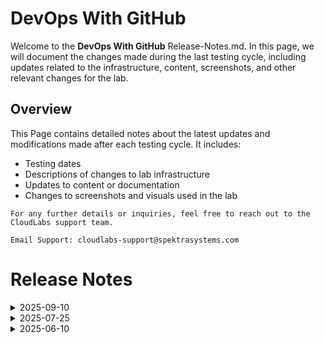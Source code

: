 # DevOps With GitHub
Welcome to the  **DevOps With GitHub** Release-Notes.md. In this page, we will document the changes made during the last testing cycle, including updates related to the infrastructure, content, screenshots, and other relevant changes for the lab.

## Overview

This Page contains detailed notes about the latest updates and modifications made after each testing cycle. It includes:

- Testing dates
- Descriptions of changes to lab infrastructure
- Updates to content or documentation
- Changes to screenshots and visuals used in the lab

`For any further details or inquiries, feel free to reach out to the CloudLabs support team.`

`Email Support: cloudlabs-support@spektrasystems.com`

# Release Notes

<details>
  <summary>2025-09-10</summary>

## Release Date: 2025-09-10

### Summary of Changes

- The lab has been successfully tested, and the lab content along with validations have been reviewed and updated.

### Testing Notes

- **Testing Date**: 2025-09-10

### Testing Scope 

- Performed end to end lab testing and all validations were successful, updated lab guide for better clarity.

</details>

<details>
  <summary>2025-07-25</summary>

### Release Date: 2025-07-25

### Summary of Changes

- Conducted end-to-end testing of the lab workflow, validated Azure UI updates, checked application dependencies and framework expirations, and enhanced instructions and screenshots for improved clarity and visibility.

### Infrastructure Changes

- Upgraded OS disk SKU and IP address SKU in the ARM template.

### Content Changes
  
- NA

### Screenshot Updates

- Screenshots were updated to enhance the overall user experience. 

### Validation

- NA

### Testing Notes

- **Testing Date**: 2025-07-25
- **Test Validation Summary**: Validated the lab guide steps.

### Testing scope

- Validated the complete lab workflow, verified Azure UI updates, assessed application dependencies and framework validity, and reviewed instructional clarity and screenshot accuracy.

---
</details>

<details>
  <summary>2025-06-10</summary>

### Release Date: 2025-06-10

- **Testing Date**: 2025-06-10

## Infrastructure Changes

NA

## Content Changes
  
Instructions were updated to be more precise and clear.

## Screenshot Updates

Screenshots were updated to enhance the overall user experience. 

## Validation

NA

## Testing Notes

- **Test Validation Summary**: Validated the lab guide steps.

---
</details>


